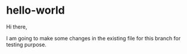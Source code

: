 # hello-world
Hi there,

I am going to make some changes in the existing file for this branch for testing purpose.
